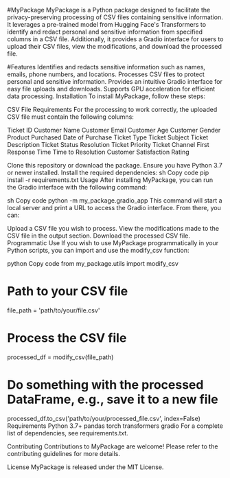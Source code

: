 #MyPackage
MyPackage is a Python package designed to facilitate the privacy-preserving processing of CSV files containing sensitive information. It leverages a pre-trained model from Hugging Face's Transformers to identify and redact personal and sensitive information from specified columns in a CSV file. Additionally, it provides a Gradio interface for users to upload their CSV files, view the modifications, and download the processed file.

#Features
Identifies and redacts sensitive information such as names, emails, phone numbers, and locations.
Processes CSV files to protect personal and sensitive information.
Provides an intuitive Gradio interface for easy file uploads and downloads.
Supports GPU acceleration for efficient data processing.
Installation
To install MyPackage, follow these steps:

CSV File Requirements
For the processing to work correctly, the uploaded CSV file must contain the following columns:

Ticket ID
Customer Name
Customer Email
Customer Age
Customer Gender
Product Purchased
Date of Purchase
Ticket Type
Ticket Subject
Ticket Description
Ticket Status
Resolution
Ticket Priority
Ticket Channel
First Response Time
Time to Resolution
Customer Satisfaction Rating


Clone this repository or download the package.
Ensure you have Python 3.7 or newer installed.
Install the required dependencies:
sh
Copy code
pip install -r requirements.txt
Usage
After installing MyPackage, you can run the Gradio interface with the following command:

sh
Copy code
python -m my_package.gradio_app
This command will start a local server and print a URL to access the Gradio interface. From there, you can:

Upload a CSV file you wish to process.
View the modifications made to the CSV file in the output section.
Download the processed CSV file.
Programmatic Use
If you wish to use MyPackage programmatically in your Python scripts, you can import and use the modify_csv function:

python
Copy code
from my_package.utils import modify_csv

# Path to your CSV file
file_path = 'path/to/your/file.csv'

# Process the CSV file
processed_df = modify_csv(file_path)

# Do something with the processed DataFrame, e.g., save it to a new file
processed_df.to_csv('path/to/your/processed_file.csv', index=False)
Requirements
Python 3.7+
pandas
torch
transformers
gradio
For a complete list of dependencies, see requirements.txt.

Contributing
Contributions to MyPackage are welcome! Please refer to the contributing guidelines for more details.

License
MyPackage is released under the MIT License.

